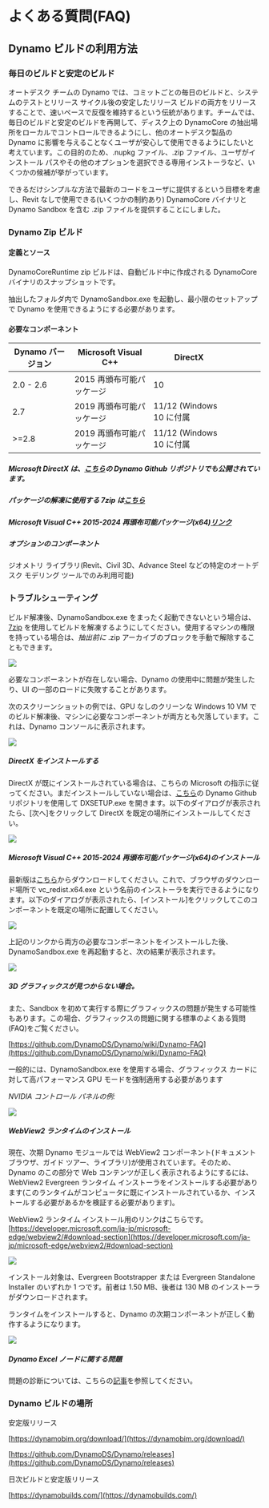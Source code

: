 # よくある質問(FAQ)

## Dynamo ビルドの利用方法

### 毎日のビルドと安定のビルド
オートデスク チームの Dynamo では、コミットごとの毎日のビルドと、システムのテストとリリース サイクル後の安定したリリース ビルドの両方をリリースすることで、速いペースで反復を維持するという伝統があります。チームでは、毎日のビルドと安定のビルドを再開して、ディスク上の DynamoCore の抽出場所をローカルでコントロールできるようにし、他のオートデスク製品の Dynamo に影響を与えることなくユーザが安心して使用できるようにしたいと考えています。この目的のため、.nupkg ファイル、.zip ファイル、ユーザがインストール パスやその他のオプションを選択できる専用インストーラなど、いくつかの候補が挙がっています。 

できるだけシンプルな方法で最新のコードをユーザに提供するという目標を考慮し、Revit なしで使用できる(いくつかの制約あり) DynamoCore バイナリと Dynamo Sandbox を含む .zip ファイルを提供することにしました。

### Dynamo Zip ビルド
#### 定義とソース
DynamoCoreRuntime zip ビルドは、自動ビルド中に作成される DynamoCore バイナリのスナップショットです。 

抽出したフォルダ内で DynamoSandbox.exe を起動し、最小限のセットアップで Dynamo を使用できるようにする必要があります。


#### 必要なコンポーネント

| Dynamo バージョン  |Microsoft Visual C++  | DirectX  |   |   |   |   |
|---|---|---|---|---|---|---|
|  2.0 - 2.6 |  2015 再頒布可能パッケージ  | 10  |   |   |   |   |
| 2.7  | 2019 再頒布可能パッケージ  | 11/12 (Windows 10 に付属  |   |   |   |   |
| >=2.8  | 2019 再頒布可能パッケージ  | 11/12 (Windows 10 に付属  |   |   |   |   |
##### Microsoft DirectX は、[こちら](https://github.com/DynamoDS/Dynamo/tree/master/tools/install/Extra/DirectX)の Dynamo Github リポジトリでも公開されています。

##### パッケージの解凍に使用する 7zip は[こちら](https://www.7-zip.org/download.html)


##### Microsoft Visual C++ 2015-2024 再頒布可能パッケージ(x64)[リンク](https://aka.ms/vs/17/release/vc_redist.x64.exe)

##### オプションのコンポーネント
ジオメトリ ライブラリ(Revit、Civil 3D、Advance Steel などの特定のオートデスク モデリング ツールでのみ利用可能)

### トラブルシューティング
ビルド解凍後、DynamoSandbox.exe をまったく起動できないという場合は、[7zip](https://www.7-zip.org/download.html) を使用してビルドを解凍するようにしてください。使用するマシンの権限を持っている場合は、*抽出前に* .zip アーカイブのブロックを手動で解除することもできます。

![](images/a-7/dynamo-builds-1.png)


必要なコンポーネントが存在しない場合、Dynamo の使用中に問題が発生したり、UI の一部のロードに失敗することがあります。

次のスクリーンショットの例では、GPU なしのクリーンな Windows 10 VM でのビルド解凍後、マシンに必要なコンポーネントが両方とも欠落しています。これは、Dynamo コンソールに表示されます。

![](images/a-7/dynamo-builds-2.png)

##### DirectX をインストールする
DirectX が既にインストールされている場合は、こちらの Microsoft の指示に従ってください。まだインストールしていない場合は、[こちら](https://github.com/DynamoDS/Dynamo/tree/master/tools/install/Extra/DirectX)の Dynamo Github リポジトリを使用して DXSETUP.exe を開きます。以下のダイアログが表示されたら、[次へ]をクリックして DirectX を既定の場所にインストールしてください。

![](images/a-7/dynamo-builds-3.png)

##### Microsoft Visual C++ 2015-2024 再頒布可能パッケージ(x64)のインストール
最新版は[こちら](https://aka.ms/vs/17/release/vc_redist.x64.exe)からダウンロードしてください。これで、ブラウザのダウンロード場所で vc_redist.x64.exe という名前のインストーラを実行できるようになります。以下のダイアログが表示されたら、[インストール]をクリックしてこのコンポーネントを既定の場所に配置してください。

![](images/a-7/dynamo-builds-4.png)


上記のリンクから両方の必要なコンポーネントをインストールした後、DynamoSandbox.exe を再起動すると、次の結果が表示されます。

![](images/a-7/dynamo-builds-5.png)

##### 3D グラフィックスが見つからない場合。 

また、Sandbox を初めて実行する際にグラフィックスの問題が発生する可能性もあります。この場合、グラフィックスの問題に関する標準のよくある質問(FAQ)をご覧ください。

[https://github.com/DynamoDS/Dynamo/wiki/Dynamo-FAQ](https://github.com/DynamoDS/Dynamo/wiki/Dynamo-FAQ)

一般的には、DynamoSandbox.exe を使用する場合、グラフィックス カードに対して高パフォーマンス GPU モードを強制適用する必要があります

_NVIDIA コントロール パネルの例:_

![](images/a-7/dynamo-builds-6.png)

##### WebView2 ランタイムのインストール
現在、次期 Dynamo モジュールでは WebView2 コンポーネント(ドキュメント ブラウザ、ガイド ツアー、ライブラリ)が使用されています。そのため、Dynamo のこの部分で Web コンテンツが正しく表示されるようにするには、WebView2 Evergreen ランタイム インストーラをインストールする必要があります(このランタイムがコンピュータに既にインストールされているか、インストールする必要があるかを検証する必要があります)。

WebView2 ランタイム インストール用のリンクはこちらです。[https://developer.microsoft.com/ja-jp/microsoft-edge/webview2/#download-section](https://developer.microsoft.com/ja-jp/microsoft-edge/webview2/#download-section)

![](images/a-7/dynamo-builds-7.png)

インストール対象は、Evergreen Bootstrapper または Evergreen Standalone Installer のいずれか 1 つです。前者は 1.50 MB、後者は 130 MB のインストーラがダウンロードされます。

ランタイムをインストールすると、Dynamo の次期コンポーネントが正しく動作するようになります。

![](images/a-7/dynamo-builds-8.png)


##### Dynamo Excel ノードに関する問題
問題の診断については、こちらの[記事](https://www.autodesk.com/jp/support/technical/article/caas/sfdcarticles/sfdcarticles/JPN/Warning-Data-ImportExcel-operation-failed-Could-not-load-file-or-assembly-Microsoft-Office-Interop-Excel-when-running-the-Dynamo-script-in-Revit.html)を参照してください。

### Dynamo ビルドの場所
安定版リリース

[https://dynamobim.org/download/](https://dynamobim.org/download/)

[https://github.com/DynamoDS/Dynamo/releases](https://github.com/DynamoDS/Dynamo/releases)

日次ビルドと安定版リリース

[https://dynamobuilds.com/](https://dynamobuilds.com/)

